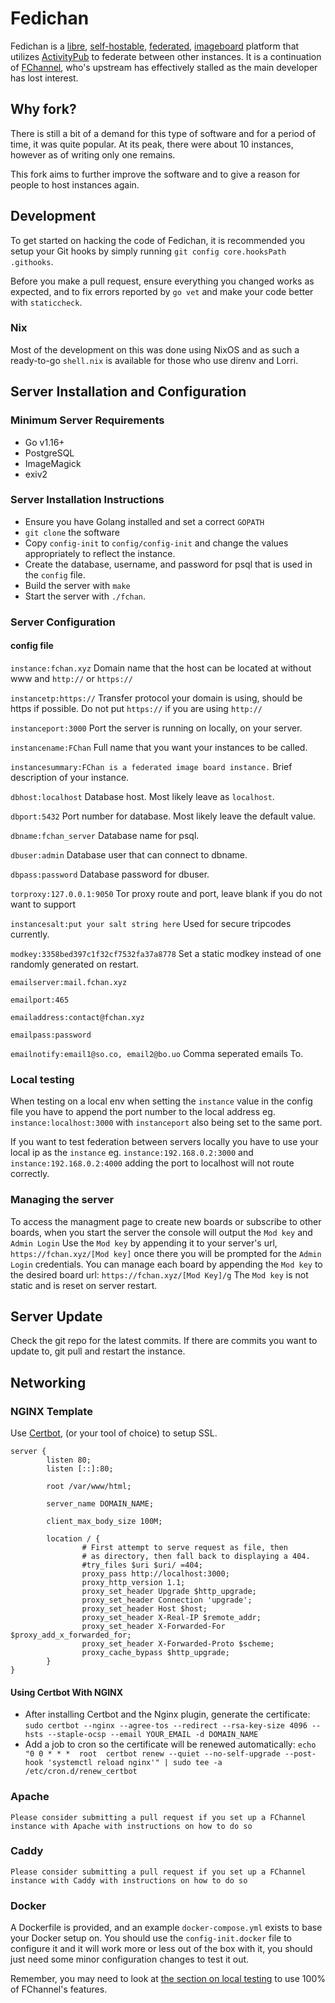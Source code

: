 # Fedichan

Fedichan is a
[libre](https://en.wikipedia.org/wiki/Free_and_open-source_software),
[self-hostable](https://en.wikipedia.org/wiki/Self-hosting_(web_services)),
[federated](https://en.wikipedia.org/wiki/Federation_(information_technology)),
[imageboard](https://en.wikipedia.org/wiki/Imageboard) platform that utilizes
[ActivityPub](https://activitypub.rocks/) to federate between other instances.
It is a continuation of
[FChannel](https://github.com/FChannel0/FChannel-Server), who's upstream has
effectively stalled as the main developer has lost interest.

## Why fork?

There is still a bit of a demand for this type of software and for a period of
time, it was quite popular.
At its peak, there were about 10 instances, however as of writing only one
remains.

This fork aims to further improve the software and to give a reason for people
to host instances again.

## Development

To get started on hacking the code of Fedichan, it is recommended you setup your
Git hooks by simply running `git config core.hooksPath .githooks`.

Before you make a pull request, ensure everything you changed works as expected,
and to fix errors reported by `go vet` and make your code better with
`staticcheck`.

### Nix

Most of the development on this was done using NixOS and as such a ready-to-go
`shell.nix` is available for those who use direnv and Lorri.

## Server Installation and Configuration

### Minimum Server Requirements

- Go v1.16+
- PostgreSQL
- ImageMagick
- exiv2

### Server Installation Instructions

- Ensure you have Golang installed and set a correct `GOPATH`
- `git clone` the software
- Copy `config-init` to `config/config-init` and change the values appropriately to reflect the instance.
- Create the database, username, and password for psql that is used in the `config` file.
- Build the server with `make`
- Start the server with `./fchan`.

### Server Configuration

#### config file

  `instance:fchan.xyz`  Domain name that the host can be located at without www and `http://` or `https://`

  `instancetp:https://` Transfer protocol your domain is using, should be https if possible. Do not put `https://` if you are using `http://`

  `instanceport:3000`   Port the server is running on locally, on your server.

  `instancename:FChan`  Full name that you want your instances to be called.

  `instancesummary:FChan is a federated image board instance.` Brief description of your instance.


  `dbhost:localhost`    Database host. Most likely leave as `localhost`.

  `dbport:5432`         Port number for database. Most likely leave the default value.

  `dbname:fchan_server` Database name for psql.

  `dbuser:admin`        Database user that can connect to dbname.

  `dbpass:password`     Database password for dbuser.


  `torproxy:127.0.0.1:9050`     Tor proxy route and port, leave blank if you do not want to support

  `instancesalt:put your salt string here`     Used for secure tripcodes currently.

  `modkey:3358bed397c1f32cf7532fa37a8778`     Set a static modkey instead of one randomly generated on restart.


  `emailserver:mail.fchan.xyz`

  `emailport:465`

  `emailaddress:contact@fchan.xyz`

  `emailpass:password`

  `emailnotify:email1@so.co, email2@bo.uo`     Comma seperated emails To.

### Local testing

When testing on a local env when setting the `instance` value in the config file you have to append the port number to the local address eg. `instance:localhost:3000` with `instanceport` also being set to the same port.

If you want to test federation between servers locally you have to use your local ip as the `instance` eg. `instance:192.168.0.2:3000` and `instance:192.168.0.2:4000` adding the port to localhost will not route correctly.

### Managing the server

To access the managment page to create new boards or subscribe to other boards, when you start the server the console will output the `Mod key` and `Admin Login`
Use the `Mod key` by appending it to your server's url, `https://fchan.xyz/[Mod key]` once there you will be prompted for the `Admin Login` credentials.
You can manage each board by appending the `Mod key` to the desired board url: `https://fchan.xyz/[Mod Key]/g`
The `Mod key` is not static and is reset on server restart.

## Server Update

Check the git repo for the latest commits. If there are commits you want to update to, git pull and restart the instance.

## Networking

### NGINX Template

Use [Certbot](https://github.com/certbot/certbot), (or your tool of choice) to setup SSL.

```
server {
        listen 80;
        listen [::]:80;

        root /var/www/html;

        server_name DOMAIN_NAME;

        client_max_body_size 100M;

        location / {
                # First attempt to serve request as file, then
                # as directory, then fall back to displaying a 404.
                #try_files $uri $uri/ =404;
                proxy_pass http://localhost:3000;
                proxy_http_version 1.1;
                proxy_set_header Upgrade $http_upgrade;
                proxy_set_header Connection 'upgrade';
                proxy_set_header Host $host;
                proxy_set_header X-Real-IP $remote_addr;
                proxy_set_header X-Forwarded-For $proxy_add_x_forwarded_for;
                proxy_set_header X-Forwarded-Proto $scheme;
                proxy_cache_bypass $http_upgrade;
        }
}
```

#### Using Certbot With NGINX

- After installing Certbot and the Nginx plugin, generate the certificate: `sudo certbot --nginx --agree-tos --redirect --rsa-key-size 4096 --hsts --staple-ocsp --email YOUR_EMAIL -d DOMAIN_NAME`
- Add a job to cron so the certificate will be renewed automatically: `echo "0 0 * * *  root  certbot renew --quiet --no-self-upgrade --post-hook 'systemctl reload nginx'" | sudo tee -a /etc/cron.d/renew_certbot`

### Apache

`Please consider submitting a pull request if you set up a FChannel instance with Apache with instructions on how to do so`

### Caddy

`Please consider submitting a pull request if you set up a FChannel instance with Caddy with instructions on how to do so`

### Docker

A Dockerfile is provided, and an example `docker-compose.yml` exists to base your Docker setup on.
You should use the `config-init.docker` file to configure it and it will work more or less out of the box with it, you should just need some minor configuration changes to test it out.

Remember, you may need to look at [the section on local testing](#local-testing)
to use 100% of FChannel's features.
